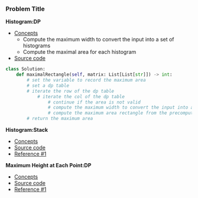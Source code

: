 ### Problem Title
**Histogram:DP**
- [Concepts](images/Histogram.png)
    - Compute the maximum width to convert the input into a set of histograms
    - Compute the maximal area for each histogram
- [Source code](source/Histogram.py)
```python
class Solution:
    def maximalRectangle(self, matrix: List[List[str]]) -> int:
        # set the variable to record the maximum area
        # set a dp table 
        # iterate the row of the dp table
            # iterate the col of the dp table 
                # continue if the area is not valid 
                # compute the maximum width to convert the input into a set of histograms
                # compute the maximum area rectangle from the precomputed rows 
        # return the maximum area                
```

**Histogram:Stack**
- [Concepts](images/)
- [Source code](source/)
- [Reference #1]()

**Maximum Height at Each Point:DP**
- [Concepts](images/)
- [Source code](source/)
- [Reference #1]()